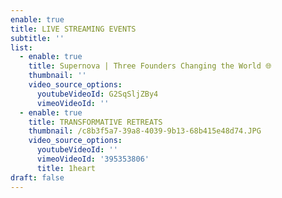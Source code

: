 ```yaml
---
enable: true
title: LIVE STREAMING EVENTS
subtitle: ''
list:
  - enable: true
    title: Supernova | Three Founders Changing the World 🌐
    thumbnail: ''
    video_source_options:
      youtubeVideoId: G2SqSljZBy4
      vimeoVideoId: ''
  - enable: true
    title: TRANSFORMATIVE RETREATS
    thumbnail: /c8b3f5a7-39a8-4039-9b13-68b415e48d74.JPG
    video_source_options:
      youtubeVideoId: ''
      vimeoVideoId: '395353806'
      title: 1heart
draft: false
---
```

